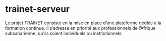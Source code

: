 # trainet-serveur
Le projet TRAINET consiste en la mise en place d’une plateforme dédiée à la formation continue. Il s’adresse en priorité aux professionnels de l’Afrique subsaharienne, qu’ils soient individuels ou institutionnels.
